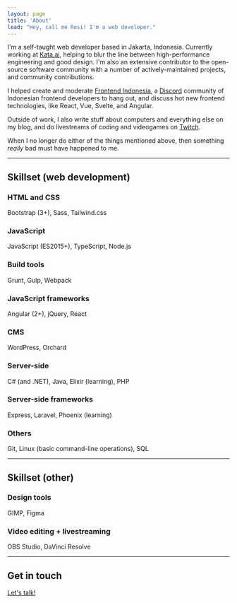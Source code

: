 ```yaml
---
layout: page
title: 'About'
lead: "Hey, call me Resi! I'm a web developer."
---
```


I'm a self-taught web developer based in Jakarta, Indonesia. Currently working at [Kata.ai](https://kata.ai), helping to blur the line between high-performance engineering and good design. I'm also an extensive contributor to the open-source software community with a number of actively-maintained projects, and community contributions.

I helped create and moderate [Frontend Indonesia](https://feid.dev/), a [Discord](https://discord.com/) community of Indonesian frontend developers to hang out, and discuss hot new frontend technologies, like React, Vue, Svelte, and Angular.

Outside of work, I also write stuff about computers and everything else on my blog, and do livestreams of coding and videogames on [Twitch](https://www.twitch.tv/resir014).

When I no longer do either of the things mentioned above, then something _really_ bad must have happened to me.

---

## Skillset (web development)

### HTML and CSS

Bootstrap (3+), Sass, Tailwind.css

### JavaScript

JavaScript (ES2015+), TypeScript, Node.js

### Build tools

Grunt, Gulp, Webpack

### JavaScript frameworks

Angular (2+), jQuery, React

### CMS

WordPress, Orchard

### Server-side

C# (and .NET), Java, Elixir (learning), PHP

### Server-side frameworks

Express, Laravel, Phoenix (learning)

### Others

Git, Linux (basic command-line operations), SQL

---

## Skillset (other)

### Design tools

GIMP, Figma

### Video editing + livestreaming

OBS Studio, DaVinci Resolve

---

## Get in touch

[Let's talk!](/contact)
